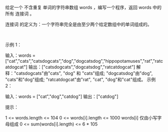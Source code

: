给定一个 不含重复 单词的字符串数组 words ，编写一个程序，返回 words 中的所有 连接词 。

连接词 的定义为：一个字符串完全是由至少两个给定数组中的单词组成的。

 

示例 1：

输入：words = ["cat","cats","catsdogcats","dog","dogcatsdog","hippopotamuses","rat","ratcatdogcat"]
输出：["catsdogcats","dogcatsdog","ratcatdogcat"]
解释："catsdogcats"由"cats", "dog" 和 "cats"组成; 
     "dogcatsdog"由"dog", "cats"和"dog"组成; 
     "ratcatdogcat"由"rat", "cat", "dog"和"cat"组成。
示例 2：

输入：words = ["cat","dog","catdog"]
输出：["catdog"]
 

提示：

1 <= words.length <= 104
0 <= words[i].length <= 1000
words[i] 仅由小写字母组成
0 <= sum(words[i].length) <= 6 * 105
